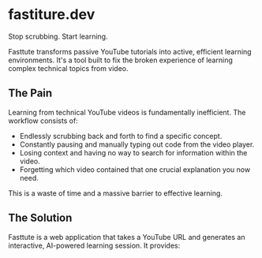 # fastiture.dev

Stop scrubbing. Start learning.

Fasttute transforms passive YouTube tutorials into active, efficient learning environments. It's a tool built to fix the broken experience of learning complex technical topics from video.

## The Pain

Learning from technical YouTube videos is fundamentally inefficient. The workflow consists of:

- Endlessly scrubbing back and forth to find a specific concept.
- Constantly pausing and manually typing out code from the video player.
- Losing context and having no way to search for information within the video.
- Forgetting which video contained that one crucial explanation you now need.

This is a waste of time and a massive barrier to effective learning.

## The Solution

Fasttute is a web application that takes a YouTube URL and generates an interactive, AI-powered learning session. It provides:
